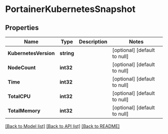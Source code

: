 # PortainerKubernetesSnapshot

## Properties
Name | Type | Description | Notes
------------ | ------------- | ------------- | -------------
**KubernetesVersion** | **string** |  | [optional] [default to null]
**NodeCount** | **int32** |  | [optional] [default to null]
**Time** | **int32** |  | [optional] [default to null]
**TotalCPU** | **int32** |  | [optional] [default to null]
**TotalMemory** | **int32** |  | [optional] [default to null]

[[Back to Model list]](../README.md#documentation-for-models) [[Back to API list]](../README.md#documentation-for-api-endpoints) [[Back to README]](../README.md)


